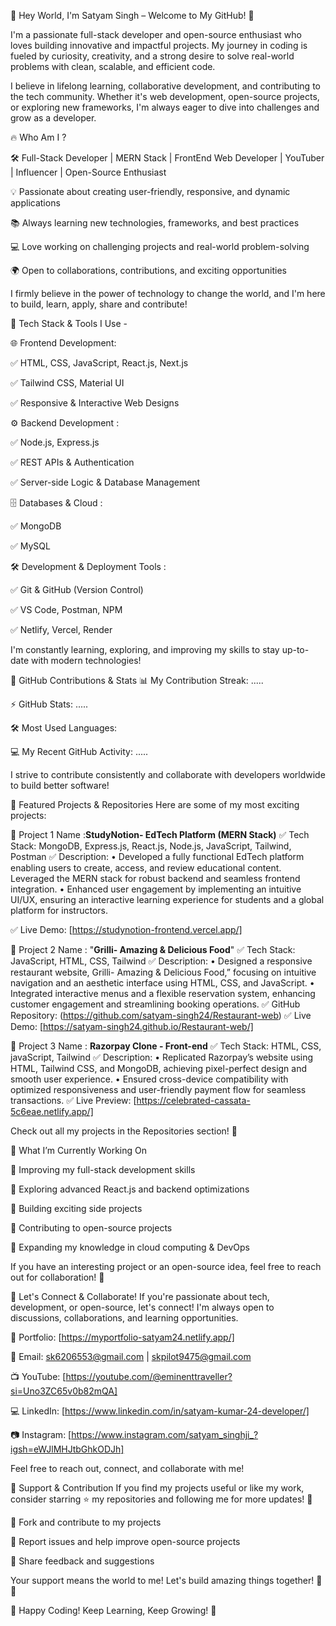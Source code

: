 🚀 Hey World, I'm Satyam Singh – Welcome to My GitHub! 👋

I'm a passionate full-stack developer and open-source enthusiast who loves building innovative and impactful projects. My journey in coding is fueled by curiosity, creativity, and a strong desire to solve real-world problems with clean, scalable, and efficient code.

I believe in lifelong learning, collaborative development, and contributing to the tech community. Whether it's web development, open-source projects, or exploring new frameworks, I'm always eager to dive into challenges and grow as a developer.

🔥 Who Am I ?

🛠 Full-Stack Developer | MERN Stack | FrontEnd Web Developer | YouTuber | Influencer | Open-Source Enthusiast 

💡 Passionate about creating user-friendly, responsive, and dynamic applications

📚 Always learning new technologies, frameworks, and best practices

💻 Love working on challenging projects and real-world problem-solving

🌍 Open to collaborations, contributions, and exciting opportunities


I firmly believe in the power of technology to change the world, and I'm here to build, learn, apply, share and contribute!


🚀 Tech Stack & Tools I Use - 

🌐 Frontend Development:

✅ HTML, CSS, JavaScript, React.js, Next.js

✅ Tailwind CSS, Material UI

✅ Responsive & Interactive Web Designs


⚙️ Backend Development :

✅ Node.js, Express.js

✅ REST APIs & Authentication

✅ Server-side Logic & Database Management


🗄 Databases & Cloud :

✅ MongoDB

✅ MySQL

🛠 Development & Deployment Tools :

✅ Git & GitHub (Version Control)

✅ VS Code, Postman, NPM

✅ Netlify, Vercel, Render


I'm constantly learning, exploring, and improving my skills to stay up-to-date with modern technologies!

📌 GitHub Contributions & Stats
📊 My Contribution Streak: .....

⚡ GitHub Stats: .....

🛠 Most Used Languages:

💻 My Recent GitHub Activity: .....

I strive to contribute consistently and collaborate with developers worldwide to build better software!

🚀 Featured Projects & Repositories
Here are some of my most exciting projects:

🌟 Project 1 Name :**StudyNotion- EdTech Platform (MERN Stack)**
✅ Tech Stack: MongoDB, Express.js, React.js, Node.js, JavaScript, Tailwind, Postman
✅ Description:  • Developed a fully functional EdTech platform enabling users to create, access, and review educational content.
                    Leveraged the MERN stack for robust backend and seamless frontend integration.
                  • Enhanced user engagement by implementing an intuitive UI/UX, ensuring an interactive learning experience for
                    students and a global platform for instructors.
                    
✅ Live Demo: [https://studynotion-frontend.vercel.app/]

🌟 Project 2 Name : "**Grilli- Amazing & Delicious Food**"
✅ Tech Stack: JavaScript, HTML, CSS, Tailwind
✅ Description:  • Designed a responsive restaurant website, Grilli- Amazing & Delicious Food,” focusing on intuitive navigation and
 an aesthetic interface using HTML, CSS, and JavaScript.
 • Integrated interactive menus and a flexible reservation system, enhancing customer engagement and streamlining
 booking operations.
✅ GitHub Repository: (https://github.com/satyam-singh24/Restaurant-web)
✅ Live Demo: [https://satyam-singh24.github.io/Restaurant-web/]

🌟 Project 3 Name : **Razorpay Clone - Front-end**
✅ Tech Stack: HTML, CSS, javaScript, Tailwind
✅ Description:  • Replicated Razorpay’s website using HTML, Tailwind CSS, and MongoDB, achieving pixel-perfect design and
 smooth user experience.
 • Ensured cross-device compatibility with optimized responsiveness and user-friendly payment flow for seamless
 transactions.
✅ Live Preview: [https://celebrated-cassata-5c6eae.netlify.app/]

Check out all my projects in the Repositories section! 🚀

🎯 What I’m Currently Working On

🔹 Improving my full-stack development skills

🔹 Exploring advanced React.js and backend optimizations

🔹 Building exciting side projects

🔹 Contributing to open-source projects

🔹 Expanding my knowledge in cloud computing & DevOps

If you have an interesting project or an open-source idea, feel free to reach out for collaboration! 🚀

🤝 Let's Connect & Collaborate!
If you're passionate about tech, development, or open-source, let's connect! I'm always open to discussions, collaborations, and learning opportunities.

💼 Portfolio: [https://myportfolio-satyam24.netlify.app/]

📧 Email: sk6206553@gmail.com | skpilot9475@gmail.com

📺 YouTube: [https://youtube.com/@eminenttraveller?si=Uno3ZC65v0b82mQA]

💻 LinkedIn: [https://www.linkedin.com/in/satyam-kumar-24-developer/]

📷 Instagram: [https://www.instagram.com/satyam_singhji_?igsh=eWJlMHJtbGhkODJh]

Feel free to reach out, connect, and collaborate with me!

🌟 Support & Contribution
If you find my projects useful or like my work, consider starring ⭐ my repositories and following me for more updates! 🚀

🔹 Fork and contribute to my projects

🔹 Report issues and help improve open-source projects

🔹 Share feedback and suggestions

Your support means the world to me! Let's build amazing things together! 💙✨

🚀 Happy Coding! Keep Learning, Keep Growing! 🚀

